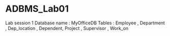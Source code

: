 # ADBMS_Lab01
Lab session 1 
Database name : MyOfficeDB
Tables : Employee , Department , Dep_location , Dependent, Project , Supervisor , Work_on
